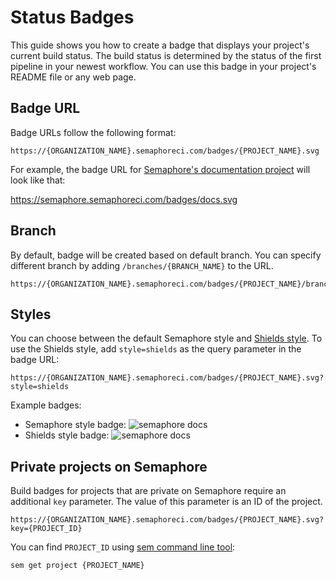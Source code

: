 # Status Badges

This guide shows you how to create a badge that displays your project's current
build status. The build status is determined by the status of the first pipeline
in your newest workflow. You can use this badge in your project's README file or
any web page.

## Badge URL

Badge URLs follow the following format:

```
https://{ORGANIZATION_NAME}.semaphoreci.com/badges/{PROJECT_NAME}.svg
```

For example, the badge URL for [Semaphore's documentation project](https://semaphore.semaphoreci.com/projects/docs) will look like that:

https://semaphore.semaphoreci.com/badges/docs.svg

## Branch

By default, badge will be created based on default branch. You can specify
different branch by adding `/branches/{BRANCH_NAME}` to the URL.

```
https://{ORGANIZATION_NAME}.semaphoreci.com/badges/{PROJECT_NAME}/branches/{BRANCH_NAME}.svg
```

## Styles

You can choose between the default Semaphore style and [Shields style](https://shields.io/).
To use the Shields style, add `style=shields` as the query parameter in the badge
URL:

```
https://{ORGANIZATION_NAME}.semaphoreci.com/badges/{PROJECT_NAME}.svg?style=shields
```

Example badges:

- Semaphore style badge: ![semaphore docs](https://semaphore.semaphoreci.com/badges/docs/branches/master.svg)
- Shields style badge: ![semaphore docs](https://semaphore.semaphoreci.com/badges/docs/branches/master.svg?style=shields)

## Private projects on Semaphore

Build badges for projects that are private on Semaphore require an additional `key` parameter.
The value of this parameter is an ID of the project.

```
https://{ORGANIZATION_NAME}.semaphoreci.com/badges/{PROJECT_NAME}.svg?key={PROJECT_ID}
```

You can find `PROJECT_ID` using [sem command line tool](https://docs.semaphoreci.com/article/53-sem-reference):

``` bash
sem get project {PROJECT_NAME}
```
